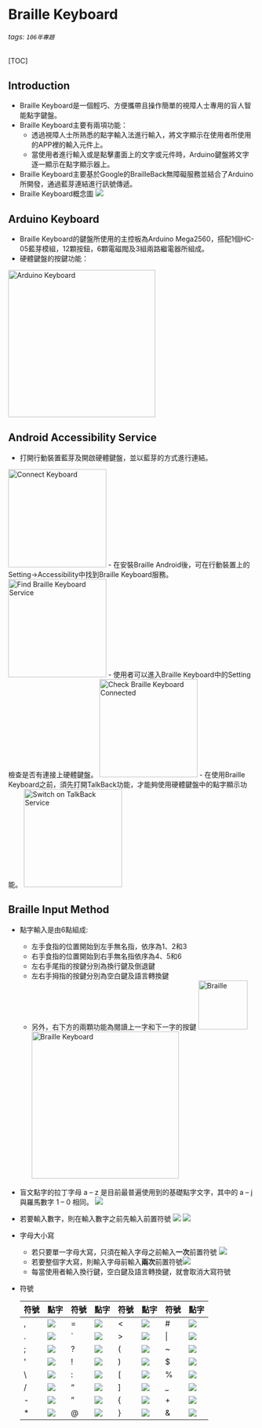 # Braille Keyboard
###### tags: `106年專題`
[TOC]
## Introduction
- Braille Keyboard是一個輕巧、方便攜帶且操作簡單的視障人士專用的盲人智能點字鍵盤。
- Braille Keyboard主要有兩項功能：
    - 透過視障人士所熟悉的點字輸入法進行輸入，將文字顯示在使用者所使用的APP裡的輸入元件上。
    - 當使用者進行輸入或是點擊畫面上的文字或元件時，Arduino鍵盤將文字逐一顯示在點字顯示器上。
- Braille Keyboard主要基於Google的BrailleBack無障礙服務並結合了Arduino所開發，通過藍芽連結進行訊號傳遞。
- Braille Keyboard概念圖
![](https://i.imgur.com/2qTGnxP.png)

## Arduino Keyboard
- Braille Keyboard的鍵盤所使用的主控板為Arduino Mega2560，搭配1個HC-05藍芽模組，12顆按鈕，6顆電磁閥及3組兩路繼電器所組成。
- 硬體鍵盤的按鍵功能：
<img src="https://i.imgur.com/G0uXM3L.png" alt="Arduino Keyboard" title="Arduino Keyboard" width="300" />

## Android Accessibility Service
- 打開行動裝置藍芽及開啟硬體鍵盤，並以藍芽的方式進行連結。
<img src="https://i.imgur.com/x9XlPlT.png" alt="Connect Keyboard" title="Connect Keyboard" width="200" />
- 在安裝Braille Android後，可在行動裝置上的Setting->Accessibility中找到Braille Keyboard服務。
<img src="https://i.imgur.com/l5DQ4QT.png" alt="Find Braille Keyboard Service" title="Find Braille Keyboard Service" width="200" />
-  使用者可以進入Braille Keyboard中的Setting檢查是否有連接上硬體鍵盤。
<img src="https://i.imgur.com/b6gBvyG.png" alt="Check Braille Keyboard Connected" title="Check Braille Keyboard Connected" width="200" />
- 在使用Braille Keyboard之前，須先打開TalkBack功能，才能夠使用硬體鍵盤中的點字顯示功能。
<img src="https://i.imgur.com/cyanb4m.png" alt="Switch on TalkBack Service" title="Switch on TalkBack Service" width="200" />

## Braille Input Method
- 點字輸入是由6點組成:
    - 左手食指的位置開始到左手無名指，依序為1、2和3
    - 右手食指的位置開始到右手無名指依序為4、5和6
    - 左右手尾指的按鍵分別為換行鍵及倒退鍵
    - 左右手拇指的按鍵分別為空白鍵及語言轉換鍵
    - 另外，右下方的兩顆功能為閱讀上一字和下一字的按鍵
<img src="https://i.imgur.com/b4xrL7F.png" alt="Braille" title="Braille" width="100" /> <img src="https://i.imgur.com/W2MSHfH.png" alt="Braille Keyboard" title="Braille Keyboard" width="300" />
- 盲文點字的拉丁字母 a – z 是目前最普遍使用到的基礎點字文字，其中的 a – j 與羅馬數字 1 – 0 相同。
![](https://i.imgur.com/v7UluWZ.png)
- 若要輸入數字，則在輸入數字之前先輸入前置符號 ![](https://i.imgur.com/RaJBWGe.png=30x)
![](https://i.imgur.com/d0MQMBx.png)
- 字母大小寫
    - 若只要單一字母大寫，只須在輸入字母之前輸入**一次**前置符號 ![](https://i.imgur.com/v7lR4rw.png=25x)
    - 若要整個字大寫，則輸入字母前輸入**兩次**前置符號![](https://i.imgur.com/v7lR4rw.png=25x)
    - 每當使用者輸入換行鍵，空白鍵及語言轉換鍵，就會取消大寫符號
- 符號

    | 符號 | 點字 | 符號 | 點字 | 符號 | 點字 | 符號 | 點字 |
    | -------- | -------- | -------- | -------- | -------- | -------- | -------- | -------- |
    | , | ![](https://i.imgur.com/0W3L3M3.png=25x)| = | ![](https://i.imgur.com/9IORLhx.png=45x) | < | ![](https://i.imgur.com/xbAo01s.png=45x) | # | ![](https://i.imgur.com/jBEAahQ.png=45x) |
    | . |![](https://i.imgur.com/Ls847tJ.png=25x) | \` | ![](https://i.imgur.com/GOuJshy.png=45x) | > | ![](https://i.imgur.com/1vG8ZeI.png=45x) | \| | ![](https://i.imgur.com/fXmVTPj.png=45x) |
    | ; | ![](https://i.imgur.com/AOOJVqh.png=25x) | ? | ![](https://i.imgur.com/xFnhB1E.png=25x) | ( | ![](https://i.imgur.com/IUjY8T6.png=45x) | ~ | ![](https://i.imgur.com/SR0mzwk.png=45x) |
    | ' | ![](https://i.imgur.com/XtbuGLm.png=25x) | ! | ![](https://i.imgur.com/4jxT8p8.png=25x) | ) | ![](https://i.imgur.com/lZYvdYw.png=45x) | $ | ![](https://i.imgur.com/9T8DmW9.png=45x) |
    | \ | ![](https://i.imgur.com/AxJp0vm.png=45x) | : | ![](https://i.imgur.com/XO2CL3s.png=25x) | [ | ![](https://i.imgur.com/4O61Ncq.png=45x) | % | ![](https://i.imgur.com/Xu6R9gu.png=45x) |
    | / | ![](https://i.imgur.com/qv43PC6.png=45x) | “ | ![](https://i.imgur.com/Z0xdh0O.png=45x) | ] | ![](https://i.imgur.com/y1GH00k.png=45x) | _ | ![](https://i.imgur.com/8IZXO5k.png=45x) |
    | - | ![](https://i.imgur.com/tWauIJX.png=45x) | ” | ![](https://i.imgur.com/e7WS1Mm.png=45x) | { | ![](https://i.imgur.com/1NmoAV8.png=45x) | + | ![](https://i.imgur.com/9un1XSr.png=45x) |
    | * | ![](https://i.imgur.com/syTRsVI.png=45x) | @ | ![](https://i.imgur.com/GRMgpbB.png=45x) | } | ![](https://i.imgur.com/wLtJOEy.png=45x) | & | ![](https://i.imgur.com/lSg5SVq.png=45x) |
